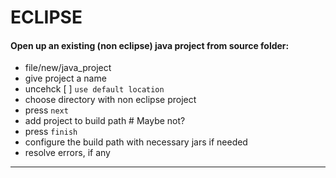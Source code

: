 # ECLIPSE

#### Open up an existing (non eclipse) java project from source folder:

* file/new/java_project
* give project a name
* uncehck [ ] `use default location`
* choose directory with non eclipse project
* press `next`
* add project <projectname> to build path # Maybe not?
* press `finish`
* configure the build path with necessary jars if needed
* resolve errors, if any

---------------------------


